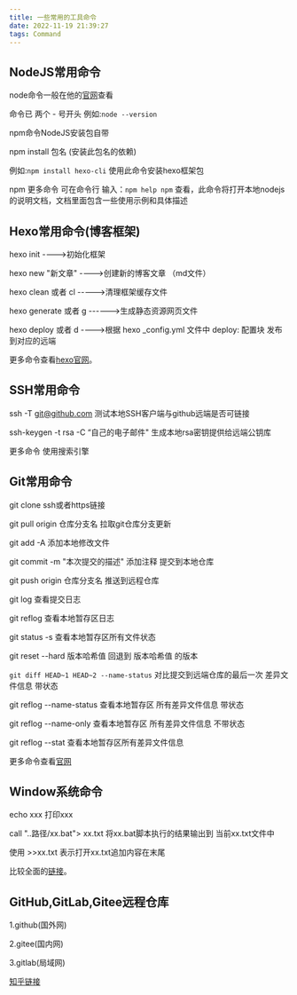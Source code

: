 ```yaml
---
title: 一些常用的工具命令
date: 2022-11-19 21:39:27
tags: Command
---
```


## NodeJS常用命令

node命令一般在他的[官网](https://nodejs.org/)查看

命令已 两个 - 号开头 例如:`node --version`

npm命令NodeJS安装包自带

npm install 包名 (安装此包名的依赖)

例如:`npm install hexo-cli` 使用此命令安装hexo框架包

npm 更多命令 可在命令行 输入：`npm help npm` 查看，此命令将打开本地nodejs的说明文档，文档里面包含一些使用示例和具体描述



## Hexo常用命令(博客框架)

hexo init ---->初始化框架

hexo new "新文章" ---->创建新的博客文章 （md文件）

hexo clean 或者 cl ----->清理框架缓存文件

hexo generate 或者 g ------>生成静态资源网页文件

hexo deploy 或者 d ---->根据 hexo _config.yml 文件中 deploy: 配置块 发布到对应的远端

更多命令查看[hexo官网]( http://hexo.io/docs/)。



## SSH常用命令

ssh -T git@github.com  测试本地SSH客户端与github远端是否可链接

ssh-keygen -t rsa -C “自己的电子邮件" 生成本地rsa密钥提供给远端公钥库

更多命令 使用搜索引擎



## Git常用命令

git clone ssh或者https链接

git pull origin 仓库分支名  拉取git仓库分支更新

git add -A    添加本地修改文件

git commit -m "本次提交的描述"  添加注释 提交到本地仓库

git push origin 仓库分支名 推送到远程仓库

git log 查看提交日志

git reflog 查看本地暂存区日志

git status -s 查看本地暂存区所有文件状态

git reset --hard 版本哈希值 回退到 版本哈希值 的版本

`git diff HEAD~1 HEAD~2 --name-status` 对比提交到远端仓库的最后一次 差异文件信息 带状态

git reflog --name-status 查看本地暂存区 所有差异文件信息 带状态

git reflog --name-only 查看本地暂存区 所有差异文件信息 不带状态

git reflog --stat 查看本地暂存区所有差异文件信息

更多命令查看[官网](https://git-scm.com/docs)



## Window系统命令

echo xxx 打印xxx 

call "..路径/xx.bat"> xx.txt  将xx.bat脚本执行的结果输出到 当前xx.txt文件中

使用 >>xx.txt 表示打开xx.txt追加内容在末尾

比较全面的[链接](https://zhuanlan.zhihu.com/p/35773611)。



## GitHub,GitLab,Gitee远程仓库

1.github(国外网)

2.gitee(国内网)

3.gitlab(局域网)

[知乎链接](https://zhuanlan.zhihu.com/p/517219578)
